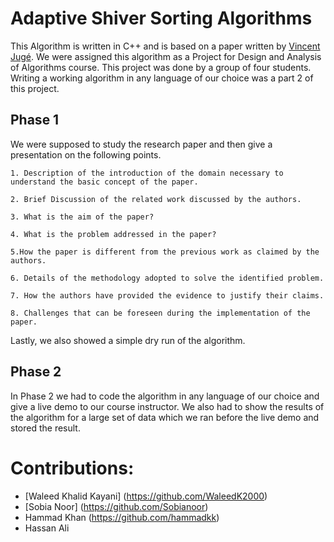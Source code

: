 # Adaptive Shiver Sorting Algorithms
This Algorithm is written in C++ and is based on a paper written by [Vincent Jugé](https://drive.google.com/file/d/1SQr2ViRVeQhXDKDRt7_pcmKYn1ZOzucJ/view). We were assigned this algorithm as a Project for Design and Analysis of Algorithms course. This project was done by a group of four students. Writing a working algorithm in any language of our choice was a part 2 of this project.

## Phase 1
We were supposed to study the research paper and then give a presentation on the following points.

	1. Description of the introduction of the domain necessary to understand the basic concept of the paper.

	2. Brief Discussion of the related work discussed by the authors.

	3. What is the aim of the paper? 
	
	4. What is the problem addressed in the paper?
	
	5.How the paper is different from the previous work as claimed by the authors.

	6. Details of the methodology adopted to solve the identified problem.

	7. How the authors have provided the evidence to justify their claims.
	
	8. Challenges that can be foreseen during the implementation of the paper.
	
Lastly, we also showed a simple dry run of the algorithm.

## Phase 2
In Phase 2 we had to code the algorithm in any language of our choice and give a live demo to our course instructor. We also had to show the results of the algorithm for a large set of data which we ran before the live demo and stored the result.

# Contributions:
- [Waleed Khalid Kayani] (https://github.com/WaleedK2000)
- [Sobia Noor] (https://github.com/Sobianoor)
- Hammad Khan (https://github.com/hammadkk)
- Hassan Ali
